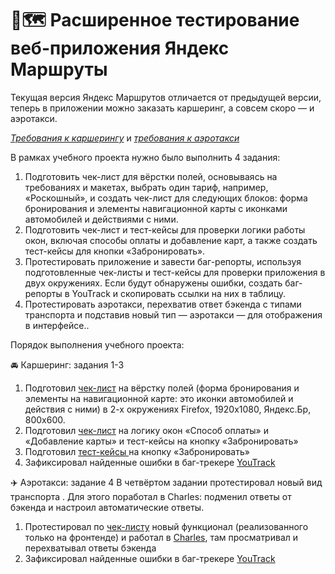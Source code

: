 # 📍🗺️ Расширенное тестирование веб-приложения Яндекс Маршруты

Текущая версия Яндекс Маршрутов отличается от предыдущей версии, теперь в приложении можно заказать каршеринг, а совсем скоро — и аэротакси. 

<a href="https://praktikum.notion.site/74dd6e68fda34387ac4d43137a601c6e">_Требования к каршерингу_</a> и <a href="https://praktikum.notion.site/74dd6e68fda34387ac4d43137a601c6e">_требования к аэротакси_</a>

В рамках учебного проекта нужно было выполнить 4 задания:
1. Подготовить чек-лист для вёрстки полей, основываясь на требованиях и макетах, выбрать один тариф, например, «Роскошный», и создать чек-лист для следующих блоков: форма бронирования и элементы навигационной карты с иконками автомобилей и действиями с ними.
2. Подготовить чек-лист и тест-кейсы для проверки логики работы окон, включая способы оплаты и добавление карт, а также создать тест-кейсы для кнопки «Забронировать».
3. Протестировать приложение и завести баг-репорты, используя подготовленные чек-листы и тест-кейсы для проверки приложения в двух окружениях. Если будут обнаружены ошибки, создать баг-репорты в YouTrack и скопировать ссылки на них в таблицу.
4. Протестировать аэротакси, перехватив ответ бэкенда с типами транспорта и подставив новый тип — аэротакси — для отображения в интерфейсе..

Порядок выполнения учебного проекта:

🚘 Каршеринг: задания 1-3
1. Подготовил <a href="https://docs.google.com/spreadsheets/d/1WnQDJbpQnd4lrTVCG15xBQQJa0DX6pb6AAhxorAV8KI/edit?gid=899462569#gid=899462569">чек-лист</a> на вёрстку полей (форма бронирования и элементы на навигационной карте: это иконки автомобилей и действия с ними) в 2-х окружениях Firefox, 1920x1080, Яндекс.Бр, 800x600.
2. Подготовил  <a href="https://docs.google.com/spreadsheets/d/1WnQDJbpQnd4lrTVCG15xBQQJa0DX6pb6AAhxorAV8KI/edit?gid=1540435533#gid=1540435533">чек-лист</a> на логику окон «Способ оплаты» и «Добавление карты» и тест-кейсы на кнопку «Забронировать»
3. Подготовил  <a href="https://docs.google.com/spreadsheets/d/1WnQDJbpQnd4lrTVCG15xBQQJa0DX6pb6AAhxorAV8KI/edit?gid=1567345705#gid=1567345705">тест-кейсы </a> на кнопку «Забронировать»
4. Зафиксировал найденные ошибки в баг-трекере <a href="https://vil.youtrack.cloud/issues?q=%D1%82%D0%B5%D0%B3:%20%7BSprint%202%7D">YouTrack</a>

✈️ Аэротакси: задание 4
В четвёртом задании протестировал новый вид транспорта . Для этого поработал в Charles: подменил ответы от бэкенда и настроил автоматические ответы. 
1. Протестировал по <a href="https://docs.google.com/spreadsheets/d/1WnQDJbpQnd4lrTVCG15xBQQJa0DX6pb6AAhxorAV8KI/edit?gid=1396138851#gid=1396138851"> чек-листу</a> новый функционал (реализованного только на фронтенде) и работал в <a href="https://disk.yandex.ru/d/WbKtEkAvLTZBIw">Charles</a>, там просматривал и перехватывал ответы бэкенда  
2. Зафиксировал найденные ошибки в баг-трекере <a href="https://vil.youtrack.cloud/issues?q=%D1%82%D0%B5%D0%B3:%20%7BSprint%202%7D">YouTrack</a>

